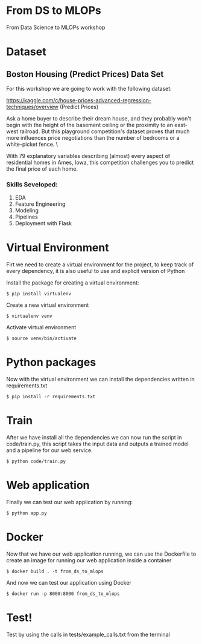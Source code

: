 # From DS to MLOPs

From Data Science to MLOPs workshop

# Dataset
## Boston Housing (Predict Prices) Data Set

For this workshop we are going to work with the following dataset:

https://kaggle.com/c/house-prices-advanced-regression-techniques/overview (Predict Prices)

Ask a home buyer to describe their dream house, and they probably won't begin with the height of the basement ceiling or the proximity to an east-west railroad. But this playground competition's dataset proves that much more influences price negotiations than the number of bedrooms or a white-picket fence. \

With 79 explanatory variables describing (almost) every aspect of residential homes in Ames, Iowa, this competition challenges you to predict the final price of each home.

### Skills Seveloped:

1) EDA
2) Feature Engineering
3) Modeling
4) Pipelines
5) Deployment with Flask

# Virtual Environment

Firt we need to create a virtual environment for the project, to keep track of every dependency, it is also useful to use and explicit version of Python

Install the package for creating a virtual environment:

`$ pip install virtualenv`

Create a new virtual environment

`$ virtualenv venv`

Activate virtual environment

`$ source venv/bin/activate`

# Python packages

Now with the virtual environment we can install the dependencies written in requirements.txt

`$ pip install -r requirements.txt`

# Train

After we have install all the dependencies we can now run the script in code/train.py, this script takes the input data and outputs a trained model and a pipeline for our web service.

`$ python code/train.py`

# Web application

Finally we can test our web application by running:

`$ python app.py`

# Docker

Now that we have our web application running, we can use the Dockerfile to create an image for running our web application inside a container

`$ docker build . -t from_ds_to_mlops`

And now we can test our application using Docker

`$ docker run -p 8000:8000 from_ds_to_mlops`

# Test!

Test by using the calls in tests/example_calls.txt from the terminal
